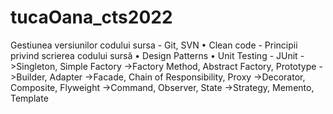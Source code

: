 # tucaOana_cts2022
Gestiunea versiunilor codului sursa - Git, SVN
• Clean code - Principii privind scrierea codului sursă
• Design Patterns
• Unit Testing - JUnit 
->Singleton, Simple Factory
->Factory Method, Abstract Factory, Prototype
->Builder, Adapter
->Facade, Chain of Responsibility, Proxy
->Decorator, Composite, Flyweight
->Command, Observer, State
->Strategy, Memento, Template

